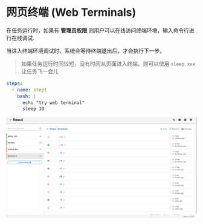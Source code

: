 # 网页终端 (Web Terminals)

在任务运行时，如果有 __管理员权限__ 则用户可以在线访问终端环境，输入命令行进行在线调试.

当进入终端环境调试时，系统会等待终端退出后，才会执行下一步。

> 如果任务运行时间较短，没有时间从页面进入终端，则可以使用 `sleep xxx` 让任务飞一会儿

```yaml
steps:
  - name: step1
    bash: |
      echo "try web terminal"
      sleep 10
```

![web terminal](../../_images/job/terminal.gif)